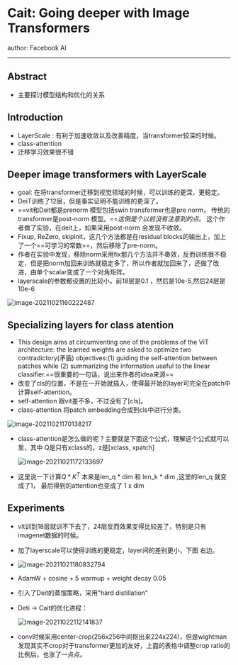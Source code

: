 # Cait: Going deeper with Image Transformers

author: Facebook AI

---

## Abstract

- 主要探讨模型结构和优化的关系

## Introduction

* LayerScale : 有利于加速收敛以及改善精度，当transformer较深的时候。
* class-attention
* 迁移学习效果很不错

## Deeper image transformers with LayerScale

- goal: 在将transformer迁移到视觉领域的时候，可以训练的更深，更稳定。
- DeiT训练了12层，但是事实证明不能训练的更深了。
- ==vit和Deit都是prenorm 模型包括swin transformer也是pre norm， 传统的transformer是post-norm 模型。==*这倒是个以前没有注意到的点。* 这个作者做了实验，在deit上，如果采用post-norm 会发现不收敛。
- Fixup, ReZero, skipInit，这几个方法都是在residual blocks的输出上，加上了一个==可学习的常数==，然后移除了pre-norm。
- 作者在实验中发现，移除norm采用fix那几个方法并不奏效，反而训练很不稳定，但是把norm加回来训练就稳定多了，所以作者就加回来了，还做了改进，由单个scalar变成了一个对角矩阵。
- layerscale的参数都设置的比较小，前18层是0.1 ，然后是10e-5,然后24层是10e-6

![image-20211021160222487](..\..\images\image-20211021160222487.png)



## Specializing layers for class atention

- This design aims at circumventing one of the problems of the ViT architecture: the learned weights are asked to optimize two contradictory(矛盾) objectives:(1) guiding the self-attention between patches while (2) summarizing the information useful to the linear classifier.==很重要的一句话，说出来作者的idea来源==
- 改变了cls的位置，不是在一开始就插入，使得最开始的layer可完全在patch中计算self-attention。
- self-attention 跟vit差不多，不过没有了[cls]。
- class-attention  将patch embedding合成到cls中进行分类。

![image-20211021170138217](..\..\images\image-20211021170138217.png)

* class-attention是怎么做的呢？主要就是下面这个公式，理解这个公式就可以里，其中 Q是只有xclass的，z是[xclass, xpatch]

  ![image-20211021172133697](..\..\images\image-20211021172133697.png)

* 这里说一下计算$Q*K^T$ 本来是len_q * dim  和  len_k * dim  ,这里的len_q 就变成了1， 最后得到的attention也变成了 1 x dim 


## Experiments

* vit训到18层就训不下去了，24层反而效果变得比较差了，特别是只有imagenet数据的时候。
* 加了layerscale可以使得训练的更稳定，layer间的差别更小，下图 右边。
* ![image-20211021180832794](..\..\images\image-20211021180832794.png)

* AdamW + cosine + 5 warmup + weight decay 0.05 

* 引入了Deit的蒸馏策略，采用"hard distillation"

* Deti ->  Cait的优化进程：

  ![image-20211022112141837](..\..\images\image-20211022112141837.png)

- conv时候采用center-crop(256x256中间抠出来224x224)，但是wightman发现其实不crop对于transformer更加的友好，上面的表格中调整crop ratio的比例后，也涨了一点点。
